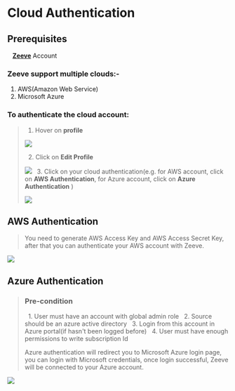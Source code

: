 # Cloud Authentication

## Prerequisites

   **[Zeeve](https://www.zeeve.io/)** Account

### Zeeve support multiple clouds:-

1.  AWS(Amazon Web Service) 
2.  Microsoft Azure 

### To authenticate the cloud account:

> 1. Hover on **profile** 
> 
> ![](profile.png)
> 
>   2. Click on **Edit Profile**
> 
> ![](profile%20menu.png)
>   3. Click on your cloud authentication(e.g. for AWS account, click on **AWS Authentication**, for Azure account, click on **Azure
> Authentication** )
> 
> ![](edit%20profile.png)

## AWS Authentication

> You need to generate AWS Access Key and AWS Access Secret Key, after that you can authenticate your AWS account with Zeeve.

![](aws%20login.png)

## Azure Authentication

> ### Pre-condition
> 
>   1. User must have an account with global admin role
>   2. Source should be an azure active directory
>   3. Login from this account in Azure portal(if hasn't been logged before)
>   4. User must have enough permissions to write subscription Id
> 
> Azure authentication will redirect you to Microsoft Azure login page, you can login with Microsoft credentials, once login successful, Zeeve will be connected to your Azure account.

![](azure%20login.png)